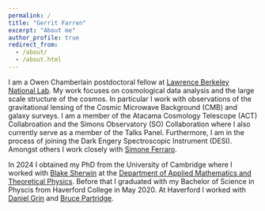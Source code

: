 ```yaml
---
permalink: /
title: "Gerrit Farren"
excerpt: "About me"
author_profile: true
redirect_from: 
  - /about/
  - /about.html
---
```


I am a Owen Chamberlain postdoctoral fellow at [Lawrence Berkeley National Lab](https://www.physics.lbl.gov/cosmo/). My work focuses on cosmological data analysis and the large scale structure of the cosmos. In particular I work with observations of the gravitational lensing of the Cosmic Microwave Background (CMB) and galaxy surveys. I am a member of the Atacama Cosmology Telescope (ACT) Collabroation and the Simons Observatory (SO) Collaboration where I also currently serve as a member of the Talks Panel.  Furthermore, I am in the process of joining the Dark Engery Spectroscopic Instrument (DESI). Amongst others I work closely with [Simone Ferraro](https://sferraro.lbl.gov/).

In 2024 I obtained my PhD from the University of Cambridge where I worked with [Blake Sherwin](http://bccp.berkeley.edu/sherwin/) at the [Department of Applied Mathematics and Theoretical Physics](https://www.damtp.cam.ac.uk/). Before that I graduated with my Bachelor of Science in Physcis from Haverford College in May 2020. At Haverford I worked with [Daniel Grin](http://danielgrin.net/) and [Bruce Partridge](https://www.haverford.edu/users/bpartrid).
